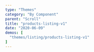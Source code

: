 ```yaml
---
type: "Themes"
category: "By Component"
parent: "Scroll"
title: "products-listing-v1"
date: "2020-06-09"
demos: [
  "themes/listing/products-listing-v1"
]
---
```

